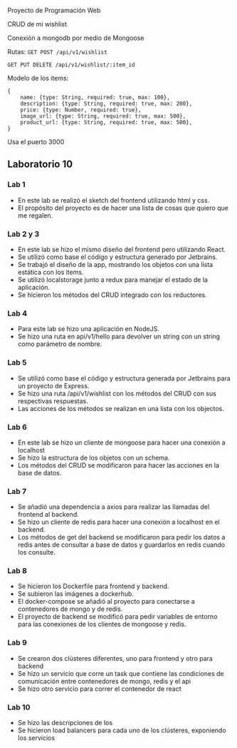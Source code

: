 Proyecto de Programación Web

CRUD de mi wishlist

Conexión a mongodb por medio de Mongoose

Rutas:
``GET POST
/api/v1/wishlist``

``GET PUT DELETE
/api/v1/wishlist/:item_id``

Modelo de los items:
```
{
    name: {type: String, required: true, max: 100},
    description: {type: String, required: true, max: 200},
    price: {type: Number, required: true},
    image_url: {type: String, required: true, max: 500},
    product_url: {type: String, required: true, max: 500},
}
```

Usa el puerto 3000

Laboratorio 10
--------------------------

### Lab 1
- En este lab se realizó el sketch del frontend utilizando html y css. 
- El propósito del proyecto es de hacer una lista de cosas que quiero que me regalen.

### Lab 2 y 3
- En este lab se hizo el mismo diseño del frontend pero utilizando React.
- Se utilizó como base el código y estructura generado por Jetbrains.
- Se trabajó el diseño de la app, mostrando los objetos con una lista estática con los items. 
- Se utilizó localstorage junto a redux para manejar el estado de la aplicación.
- Se hicieron los métodos del CRUD integrado con los reductores.

### Lab 4
- Para este lab se hizo una aplicación en NodeJS.
- Se hizo una ruta en api/v1/hello para devolver un string con un string como parámetro de nombre.

### Lab 5
- Se utilizó como base el código y estructura generada por Jetbrains para un proyecto de Express.
- Se hizo una ruta /api/v1/wishlist con los métodos del CRUD con sus respectivas respuestas.
- Las acciones de los métodos se realizan en una lista con los objectos.

### Lab 6
- En este lab se hizo un cliente de mongoose para hacer una conexión a localhost
- Se hizo la estructura de los objetos con un schema.
- Los métodos del CRUD se modificaron para hacer las acciones en la base de datos.

### Lab 7
- Se añadió una dependencia a axios para realizar las llamadas del frontend al backend.
- Se hizo un cliente de redis para hacer una conexión a localhost en el backend.
- Los métodos de get del backend se modificaron para pedir los datos a redis antes de consultar a base de datos y guardarlos en redis cuando los consulte.

### Lab 8
- Se hicieron los Dockerfile para frontend y backend.
- Se subieron las imágenes a dockerhub.
- El docker-compose se añadió al proyecto para conectarse a contenedores de mongo y de redis.
- El proyecto de backend se modificó para pedir variables de entorno para las conexiones de los clientes de mongoose y redis.

### Lab 9
- Se crearon dos clústeres diferentes, uno para frontend y otro para backend
- Se hizo un servicio que corre un task que contiene las condiciones de comunicación entre contenedores de mongo, redis y el api
- Se hizo otro servicio para correr el contenedor de react

### Lab 10
- Se hizo las descripciones de los 
- Se hicieron load balancers para cada uno de los clústeres, exponiendo los servicios
